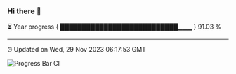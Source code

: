 ### Hi there 👋

⏳ Year progress { ███████████████████████████▁▁▁ } 91.03 %

---

⏰ Updated on Wed, 29 Nov 2023 06:17:53 GMT

![Progress Bar CI](https://github.com/liununu/liununu/workflows/Progress%20Bar%20CI/badge.svg)
